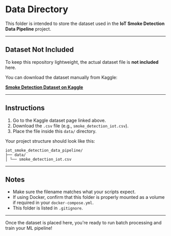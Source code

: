 # Data Directory

This folder is intended to store the dataset used in the **IoT Smoke Detection Data Pipeline** project.

---

## Dataset Not Included

To keep this repository lightweight, the actual dataset file is **not included** here.

You can download the dataset manually from Kaggle:

**[Smoke Detection Dataset on Kaggle](https://www.kaggle.com/datasets/deepcontractor/smoke-detection-dataset)**

---

## Instructions

1. Go to the Kaggle dataset page linked above.
2. Download the `.csv` file (e.g., `smoke_detection_iot.csv`).
3. Place the file inside this `data/` directory.

Your project structure should look like this:
```text
iot_smoke_detection_data_pipeline/
├── data/
│ └── smoke_detection_iot.csv
```



---

## Notes

- Make sure the filename matches what your scripts expect.
- If using Docker, confirm that this folder is properly mounted as a volume if required in your `docker-compose.yml`.
- This folder is listed in `.gitignore`.

---

Once the dataset is placed here, you're ready to run batch processing and train your ML pipeline!


